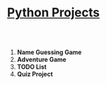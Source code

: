 <h1><a href="#">Python Projects</a></h1>
<br>
&nbsp;&nbsp;&nbsp;
<ol>
  <li><b>Name Guessing Game</b></li>
  <li><b>Adventure Game</b></li>
  <li><b>TODO List</b></li>
  <li><b>Quiz Project</b></li>
</ol>
